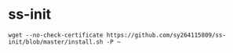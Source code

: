# ss-init

```shell
wget --no-check-certificate https://github.com/sy264115809/ss-init/blob/master/install.sh -P ~
```
